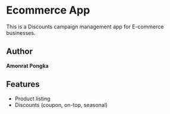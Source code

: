 # Ecommerce App

This is a Discounts campaign management app for E-commerce businesses.

## Author

**Amonrat Pongka**

## Features

- Product listing
- Discounts (coupon, on-top, seasonal)
